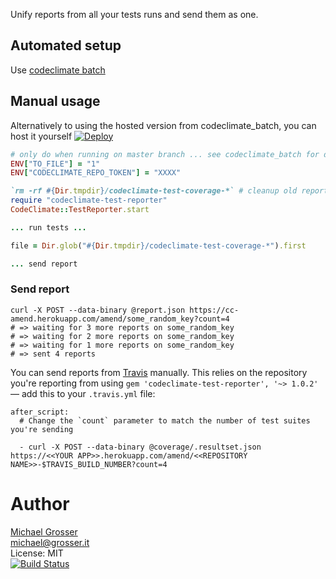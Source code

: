 Unify reports from all your tests runs and send them as one.

## Automated setup

Use [codeclimate batch](https://github.com/grosser/codeclimate_batch)

## Manual usage

Alternatively to using the hosted version from codeclimate_batch, you can host it yourself [![Deploy](https://www.herokucdn.com/deploy/button.svg)](https://heroku.com/deploy)

```Ruby
# only do when running on master branch ... see codeclimate_batch for details
ENV["TO_FILE"] = "1"
ENV["CODECLIMATE_REPO_TOKEN"] = "XXXX"

`rm -rf #{Dir.tmpdir}/codeclimate-test-coverage-*` # cleanup old reports
require "codeclimate-test-reporter"
CodeClimate::TestReporter.start

... run tests ...

file = Dir.glob("#{Dir.tmpdir}/codeclimate-test-coverage-*").first

... send report
```

### Send report

```
curl -X POST --data-binary @report.json https://cc-amend.herokuapp.com/amend/some_random_key?count=4
# => waiting for 3 more reports on some_random_key
# => waiting for 2 more reports on some_random_key
# => waiting for 1 more reports on some_random_key
# => sent 4 reports
```

You can send reports from [Travis](https://travis-ci.org/) manually. This relies on the repository you're reporting from using `gem 'codeclimate-test-reporter', '~> 1.0.2'` &mdash; add this to your `.travis.yml` file:

```
after_script:
  # Change the `count` parameter to match the number of test suites you're sending

  - curl -X POST --data-binary @coverage/.resultset.json https://<<YOUR APP>>.herokuapp.com/amend/<<REPOSITORY NAME>>-$TRAVIS_BUILD_NUMBER?count=4
```

Author
======
[Michael Grosser](http://grosser.it)<br/>
michael@grosser.it<br/>
License: MIT<br/>
[![Build Status](https://travis-ci.org/grosser/amend.png)](https://travis-ci.org/grosser/amend)
